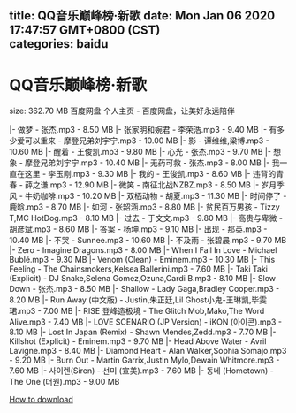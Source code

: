 
title: QQ音乐巅峰榜·新歌
date: Mon Jan 06 2020 17:47:57 GMT+0800 (CST)    
categories: baidu
---

# QQ音乐巅峰榜·新歌
size: 362.70 MB
 百度网盘 个人主页 - 百度网盘，让美好永远陪伴
 
|- 做梦 - 张杰.mp3 - 8.50 MB
|- 张家明和婉君 - 李荣浩.mp3 - 9.40 MB
|- 有多少爱可以重来 - 摩登兄弟刘宇宁.mp3 - 10.00 MB
|- 影 - 谭维维,梁博.mp3 - 10.60 MB
|- 醒着 - 王俊凯.mp3 - 9.80 MB
|- 心光 - 张杰.mp3 - 9.70 MB
|- 想象 - 摩登兄弟刘宇宁.mp3 - 10.40 MB
|- 无药可救 - 张杰.mp3 - 8.00 MB
|- 我一直在这里 - 李玉刚.mp3 - 9.30 MB
|- 我的 - 王俊凯.mp3 - 8.60 MB
|- 违背的青春 - 薛之谦.mp3 - 12.90 MB
|- 微笑 - 南征北战NZBZ.mp3 - 8.50 MB
|- 岁月季风 - 牛奶咖啡.mp3 - 10.20 MB
|- 双栖动物 - 胡夏.mp3 - 11.30 MB
|- 时间停了 - 鹿晗.mp3 - 8.70 MB
|- 如河 - 张韶涵.mp3 - 8.80 MB
|- 贫民百万男孩 - Tizzy T,MC HotDog.mp3 - 8.10 MB
|- 过去 - 于文文.mp3 - 9.80 MB
|- 高贵与卑微 - 胡彦斌.mp3 - 8.60 MB
|- 答案 - 杨坤.mp3 - 9.10 MB
|- 出现 - 那英.mp3 - 10.40 MB
|- 不哭 - Sunnee.mp3 - 10.60 MB
|- 不及雨 - 张碧晨.mp3 - 9.70 MB
|- Zero - Imagine Dragons.mp3 - 8.00 MB
|- When I Fall In Love - Michael Bublé.mp3 - 9.30 MB
|- Venom (Clean) - Eminem.mp3 - 10.30 MB
|- This Feeling - The Chainsmokers,Kelsea Ballerini.mp3 - 7.60 MB
|- Taki Taki (Explicit) - DJ Snake,Selena Gomez,Ozuna,Cardi B.mp3 - 8.10 MB
|- Slow Down - 张杰.mp3 - 8.50 MB
|- Shallow - Lady Gaga,Bradley Cooper.mp3 - 8.20 MB
|- Run Away (中文版) - Justin,朱正廷,Lil Ghost小鬼-王琳凯,毕雯珺.mp3 - 7.00 MB
|- RISE 登峰造极境 - The Glitch Mob,Mako,The Word Alive.mp3 - 7.40 MB
|- LOVE SCENARIO (JP Version) - iKON (아이콘).mp3 - 8.10 MB
|- Lost In Japan (Remix) - Shawn Mendes,Zedd.mp3 - 7.70 MB
|- Killshot (Explicit) - Eminem.mp3 - 9.70 MB
|- Head Above Water - Avril Lavigne.mp3 - 8.40 MB
|- Diamond Heart - Alan Walker,Sophia Somajo.mp3 - 9.20 MB
|- Burn Out - Martin Garrix,Justin Mylo,Dewain Whitmore.mp3 - 7.60 MB
|- 사이렌(Siren) - 선미 (宣美).mp3 - 7.60 MB
|- 동네 (Hometown) - The One (더원).mp3 - 9.00 MB

[How to download](https://bpcam.bemobtrk.com/go/2ceec3aa-1ca2-46d6-b9ff-aaa5c184517c?jno=1777)